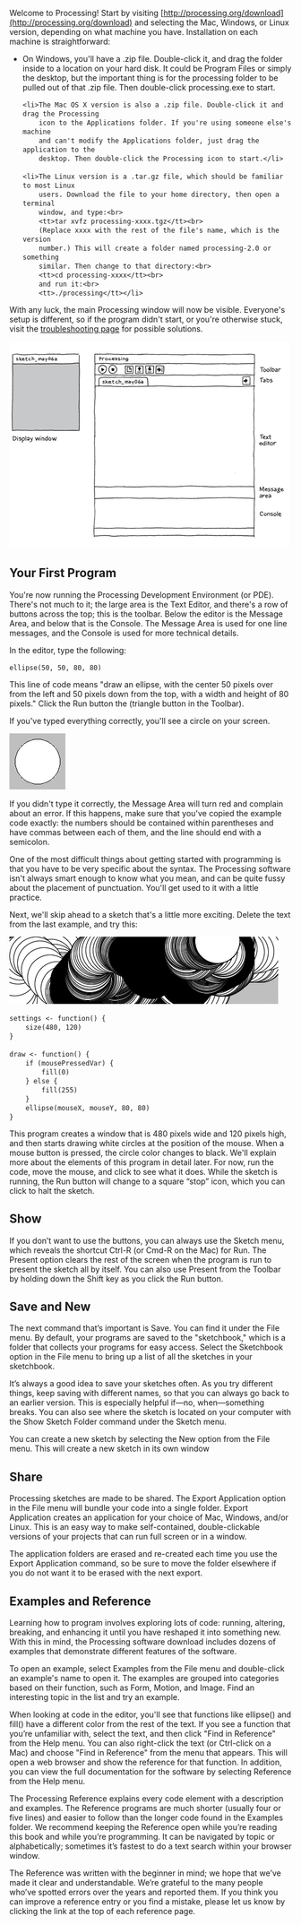 Welcome to Processing! Start by visiting [http://processing.org/download](http://processing.org/download) and selecting the Mac, Windows, or Linux version, depending on what machine you have. Installation on each machine is straightforward:

<ul>
    <li>On Windows, you'll have a .zip file. Double-click it, and drag the folder inside
        to a location on your hard disk. It could be Program Files or simply
        the desktop, but the important thing is for the processing folder to be
        pulled out of that .zip file. Then double-click processing.exe to start.</li>

    <li>The Mac OS X version is also a .zip file. Double-click it and drag the Processing
        icon to the Applications folder. If you're using someone else's machine
        and can't modify the Applications folder, just drag the application to the
        desktop. Then double-click the Processing icon to start.</li>

    <li>The Linux version is a .tar.gz file, which should be familiar to most Linux
        users. Download the file to your home directory, then open a terminal
        window, and type:<br>
        <tt>tar xvfz processing-xxxx.tgz</tt><br>
        (Replace xxxx with the rest of the file's name, which is the version
        number.) This will create a folder named processing-2.0 or something
        similar. Then change to that directory:<br>
        <tt>cd processing-xxxx</tt><br>
        and run it:<br>
        <tt>./processing</tt></li>
</ul>

With any luck, the main Processing window will now be visible. Everyone's setup is different, so if the program didn't start, or you're otherwise stuck, visit the [troubleshooting page](https://github.com/processing/processing/wiki/Troubleshooting) for possible solutions.

![](imgs/Fig_02_01.gif)

## Your First Program

You're now running the Processing Development Environment (or PDE). There's not much to it; the large area is the Text Editor, and there's a row of buttons across the top; this is the toolbar. Below the editor is the Message Area, and below that is the Console. The Message Area is used for one line messages, and the Console is used for more technical details.

In the editor, type the following:

    ellipse(50, 50, 80, 80)

This line of code means "draw an ellipse, with the center 50 pixels over from the left and 50 pixels down from the top, with a width and height of 80 pixels." Click the Run button the (triangle button in the Toolbar).

If you've typed everything correctly, you'll see a circle on your screen.

![](imgs/Ex_02_01.gif)

If you didn't type it correctly, the Message Area will turn red and complain about an error. If this happens, make sure that you've copied the example code exactly: the numbers should be contained within parentheses and have commas between each of them, and the line should end with a semicolon.

One of the most difficult things about getting started with programming is that you have to be very specific about the syntax. The Processing software isn't always smart enough to know what you mean, and can be quite fussy about the placement of punctuation. You'll get used to it with a little practice.

Next, we'll skip ahead to a sketch that's a little more exciting. Delete the text from the last example, and try this:

![](imgs/Ex_02_02.gif)

    settings <- function() {
        size(480, 120)
    }

    draw <- function() {
        if (mousePressedVar) {
            fill(0)
        } else {
            fill(255)
        }
        ellipse(mouseX, mouseY, 80, 80)
    }

This program creates a window that is 480 pixels wide and 120 pixels high, and then starts drawing white circles at the position of the mouse. When a mouse button is pressed, the circle color changes to black. We'll explain more about the elements of this program in detail later. For now, run the code, move the mouse, and click to see what it does. While the sketch is running, the Run button will change to a square “stop” icon, which you can click to halt the sketch.

## Show

If you don’t want to use the buttons, you can always use the Sketch menu, which reveals the shortcut Ctrl-R (or Cmd-R on the Mac) for Run. The Present option clears the rest of the screen when the program is run to present the sketch all by itself. You can also use Present from the Toolbar by holding down the Shift key as you click the Run button.

## Save and New

The next command that’s important is Save. You can find it under the File menu. By default, your programs are saved to the "sketchbook," which is a folder that collects your programs for easy access. Select the Sketchbook option in the File menu to bring up a list of all the sketches in your sketchbook.

It’s always a good idea to save your sketches often. As you try different things, keep saving with different names, so that you can always go back to an earlier version. This is especially helpful if—no, when—something breaks. You can also see where the sketch is located on your computer with the Show Sketch Folder command under the Sketch menu.

You can create a new sketch by selecting the New option from the File menu. This will create a new sketch in its own window

## Share

Processing sketches are made to be shared. The Export Application option in the File menu will bundle your code into a single folder. Export Application creates an application for your choice of Mac, Windows, and/or Linux. This is an easy way to make self-contained, double-clickable versions of your projects that can run full screen or in a window.

The application folders are erased and re-created each time you use the Export Application command, so be sure to move the folder elsewhere if you do not want it to be erased with the next export.

## Examples and Reference

Learning how to program involves exploring lots of code: running, altering, breaking, and enhancing it until you have reshaped it into something new. With this in mind, the Processing software download includes dozens of examples that demonstrate different features of the software.

To open an example, select Examples from the File menu and double-click an example's name to open it. The examples are grouped into categories based on their function, such as Form, Motion, and Image. Find an interesting topic in the list and try an example.

When looking at code in the editor, you'll see that functions like ellipse() and fill() have a different color from the rest of the text. If you see a function that you’re unfamiliar with, select the text, and then click "Find in Reference" from the Help menu. You can also right-click the text (or Ctrl-click on a Mac) and choose "Find in Reference" from the menu that appears. This will open a web browser and show the reference for that function. In addition, you can view the full documentation for the software by selecting Reference from the Help menu.

The Processing Reference explains every code element with a description and examples. The Reference programs are much shorter (usually four or five lines) and easier to follow than the longer code found in the Examples folder. We recommend keeping the Reference open while you’re reading this book and while you’re programming. It can be navigated by topic or alphabetically; sometimes it’s fastest to do a text search within your browser window.

The Reference was written with the beginner in mind; we hope that we’ve made it clear and understandable. We’re grateful to the many people who’ve spotted errors over the years and reported them. If you think you can improve a reference entry or you find a mistake, please let us know by clicking the link at the top of each reference page.
